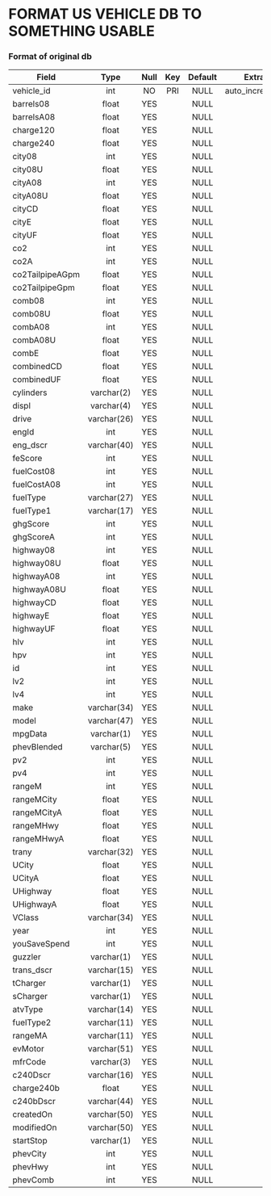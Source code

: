 # FORMAT US VEHICLE DB TO SOMETHING USABLE

### Format of original db

<!-- ``` -->

| Field           |    Type     | Null | Key | Default |     Extra      |
| --------------- | :---------: | :--: | :-: | :-----: | :------------: |
| vehicle_id      |     int     |  NO  | PRI |  NULL   | auto_increment |
| barrels08       |    float    | YES  |     |  NULL   |                |
| barrelsA08      |    float    | YES  |     |  NULL   |                |
| charge120       |    float    | YES  |     |  NULL   |                |
| charge240       |    float    | YES  |     |  NULL   |                |
| city08          |     int     | YES  |     |  NULL   |                |
| city08U         |    float    | YES  |     |  NULL   |                |
| cityA08         |     int     | YES  |     |  NULL   |                |
| cityA08U        |    float    | YES  |     |  NULL   |                |
| cityCD          |    float    | YES  |     |  NULL   |                |
| cityE           |    float    | YES  |     |  NULL   |                |
| cityUF          |    float    | YES  |     |  NULL   |                |
| co2             |     int     | YES  |     |  NULL   |                |
| co2A            |     int     | YES  |     |  NULL   |                |
| co2TailpipeAGpm |    float    | YES  |     |  NULL   |                |
| co2TailpipeGpm  |    float    | YES  |     |  NULL   |                |
| comb08          |     int     | YES  |     |  NULL   |                |
| comb08U         |    float    | YES  |     |  NULL   |                |
| combA08         |     int     | YES  |     |  NULL   |                |
| combA08U        |    float    | YES  |     |  NULL   |                |
| combE           |    float    | YES  |     |  NULL   |                |
| combinedCD      |    float    | YES  |     |  NULL   |                |
| combinedUF      |    float    | YES  |     |  NULL   |                |
| cylinders       | varchar(2)  | YES  |     |  NULL   |                |
| displ           | varchar(4)  | YES  |     |  NULL   |                |
| drive           | varchar(26) | YES  |     |  NULL   |                |
| engId           |     int     | YES  |     |  NULL   |                |
| eng_dscr        | varchar(40) | YES  |     |  NULL   |                |
| feScore         |     int     | YES  |     |  NULL   |                |
| fuelCost08      |     int     | YES  |     |  NULL   |                |
| fuelCostA08     |     int     | YES  |     |  NULL   |                |
| fuelType        | varchar(27) | YES  |     |  NULL   |                |
| fuelType1       | varchar(17) | YES  |     |  NULL   |                |
| ghgScore        |     int     | YES  |     |  NULL   |                |
| ghgScoreA       |     int     | YES  |     |  NULL   |                |
| highway08       |     int     | YES  |     |  NULL   |                |
| highway08U      |    float    | YES  |     |  NULL   |                |
| highwayA08      |     int     | YES  |     |  NULL   |                |
| highwayA08U     |    float    | YES  |     |  NULL   |                |
| highwayCD       |    float    | YES  |     |  NULL   |                |
| highwayE        |    float    | YES  |     |  NULL   |                |
| highwayUF       |    float    | YES  |     |  NULL   |                |
| hlv             |     int     | YES  |     |  NULL   |                |
| hpv             |     int     | YES  |     |  NULL   |                |
| id              |     int     | YES  |     |  NULL   |                |
| lv2             |     int     | YES  |     |  NULL   |                |
| lv4             |     int     | YES  |     |  NULL   |                |
| make            | varchar(34) | YES  |     |  NULL   |                |
| model           | varchar(47) | YES  |     |  NULL   |                |
| mpgData         | varchar(1)  | YES  |     |  NULL   |                |
| phevBlended     | varchar(5)  | YES  |     |  NULL   |                |
| pv2             |     int     | YES  |     |  NULL   |                |
| pv4             |     int     | YES  |     |  NULL   |                |
| rangeM          |     int     | YES  |     |  NULL   |                |
| rangeMCity      |    float    | YES  |     |  NULL   |                |
| rangeMCityA     |    float    | YES  |     |  NULL   |                |
| rangeMHwy       |    float    | YES  |     |  NULL   |                |
| rangeMHwyA      |    float    | YES  |     |  NULL   |                |
| trany           | varchar(32) | YES  |     |  NULL   |                |
| UCity           |    float    | YES  |     |  NULL   |                |
| UCityA          |    float    | YES  |     |  NULL   |                |
| UHighway        |    float    | YES  |     |  NULL   |                |
| UHighwayA       |    float    | YES  |     |  NULL   |                |
| VClass          | varchar(34) | YES  |     |  NULL   |                |
| year            |     int     | YES  |     |  NULL   |                |
| youSaveSpend    |     int     | YES  |     |  NULL   |                |
| guzzler         | varchar(1)  | YES  |     |  NULL   |                |
| trans_dscr      | varchar(15) | YES  |     |  NULL   |                |
| tCharger        | varchar(1)  | YES  |     |  NULL   |                |
| sCharger        | varchar(1)  | YES  |     |  NULL   |                |
| atvType         | varchar(14) | YES  |     |  NULL   |                |
| fuelType2       | varchar(11) | YES  |     |  NULL   |                |
| rangeMA         | varchar(11) | YES  |     |  NULL   |                |
| evMotor         | varchar(51) | YES  |     |  NULL   |                |
| mfrCode         | varchar(3)  | YES  |     |  NULL   |                |
| c240Dscr        | varchar(16) | YES  |     |  NULL   |                |
| charge240b      |    float    | YES  |     |  NULL   |                |
| c240bDscr       | varchar(44) | YES  |     |  NULL   |                |
| createdOn       | varchar(50) | YES  |     |  NULL   |                |
| modifiedOn      | varchar(50) | YES  |     |  NULL   |                |
| startStop       | varchar(1)  | YES  |     |  NULL   |                |
| phevCity        |     int     | YES  |     |  NULL   |                |
| phevHwy         |     int     | YES  |     |  NULL   |                |
| phevComb        |     int     | YES  |     |  NULL   |                |

<!-- ``` -->
